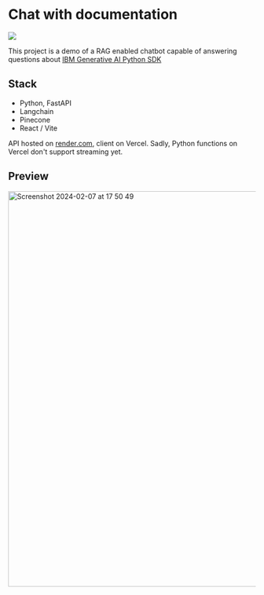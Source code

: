 # Chat with documentation

![](https://github.com/danzvara/rag-chat/actions/workflows/unittest.yml/badge.svg)

This project is a demo of a RAG enabled chatbot capable of answering questions about [IBM Generative AI Python SDK](https://ibm.github.io/ibm-generative-ai/main/index.html)

## Stack
- Python, FastAPI
- Langchain
- Pinecone
- React / Vite

API hosted on [render.com](render.com), client on Vercel. Sadly, Python functions on Vercel don't support streaming yet.

## Preview

<img width="805" alt="Screenshot 2024-02-07 at 17 50 49" src="https://github.com/danzvara/rag-chat/assets/15230912/bdf9f1d8-87ea-4dd6-a0d8-7bf238ae11da">
